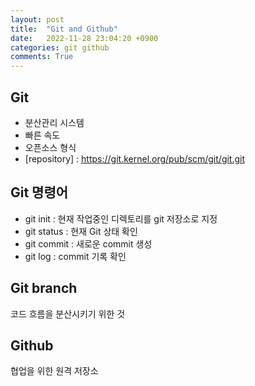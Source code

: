 ```yaml
---
layout: post
title:  "Git and Github"
date:   2022-11-28 23:04:20 +0900
categories: git github
comments: True
---
```

## Git
- 분산관리 시스템
- 빠른 속도
- 오픈소스 형식
- [repository] : https://git.kernel.org/pub/scm/git/git.git

## Git 명령어
- git init : 현재 작업중인 디렉토리를 git 저장소로 지정
- git status : 현재 Git 상태 확인
- git commit : 새로운 commit 생성
- git log : commit 기록 확인

## Git branch
코드 흐름을 분산시키기 위한 것

## Github
협업을 위한 원격 저장소